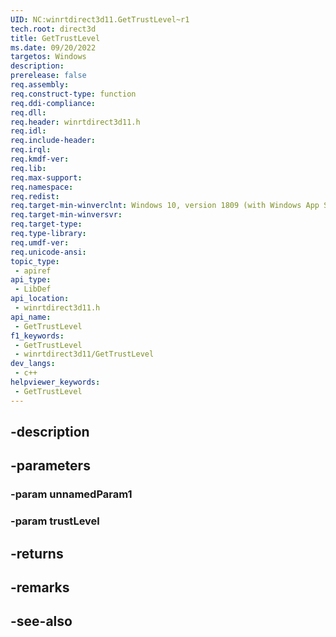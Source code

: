 ```yaml
---
UID: NC:winrtdirect3d11.GetTrustLevel~r1
tech.root: direct3d
title: GetTrustLevel
ms.date: 09/20/2022
targetos: Windows
description: 
prerelease: false
req.assembly: 
req.construct-type: function
req.ddi-compliance: 
req.dll: 
req.header: winrtdirect3d11.h
req.idl: 
req.include-header: 
req.irql: 
req.kmdf-ver: 
req.lib: 
req.max-support: 
req.namespace: 
req.redist: 
req.target-min-winverclnt: Windows 10, version 1809 (with Windows App SDK 1.0 Preview 1 or later)
req.target-min-winversvr: 
req.target-type: 
req.type-library: 
req.umdf-ver: 
req.unicode-ansi: 
topic_type:
 - apiref
api_type:
 - LibDef
api_location:
 - winrtdirect3d11.h
api_name:
 - GetTrustLevel
f1_keywords:
 - GetTrustLevel
 - winrtdirect3d11/GetTrustLevel
dev_langs:
 - c++
helpviewer_keywords:
 - GetTrustLevel
---
```


## -description

## -parameters

### -param unnamedParam1

### -param trustLevel

## -returns

## -remarks

## -see-also

